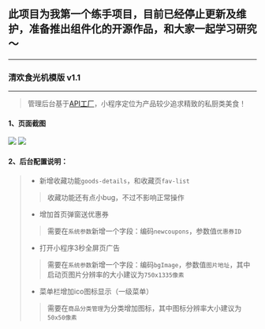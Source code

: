 ## 此项目为我第一个练手项目，目前已经停止更新及维护，准备推出组件化的开源作品，和大家一起学习研究～
------

### 清欢食光机模版 v1.1
------
> 管理后台基于[API工厂][1]，小程序定位为产品较少追求精致的私厨类美食！

#### **1、页面截图**
<img src="https://cdn.it120.cc/apifactory/2018/03/14/866e9fa7a321e581beb4f3bcd2ae9a33.jpg"/>
<img src="https://cdn.it120.cc/apifactory/2018/03/14/0d6fc48ab9311a91714b3ca316854945.jpg"/>

#### **2、后台配置说明：**
> * 新增收藏功能`goods-details`，和收藏页`fav-list`
>> 收藏功能还有点小bug，不过不影响正常操作
> * 增加首页弹窗送优惠券
>> 需要在`系统参数`新增一个字段：编码`newcoupons`，参数值`优惠券ID`
> * 打开小程序3秒全屏页广告
>> 需要在`系统参数`新增一个字段：编码`bgImage`，参数值`图片地址`，其中启动页图片分辨率的大小建议为`750x1335像素`
> * 菜单栏增加ico图标显示（一级菜单）
>> 需要在`商品分类管理`为分类增加图标，其中图标分辨率大小建议为`50x50像素`


  [1]: https://www.it120.cc
